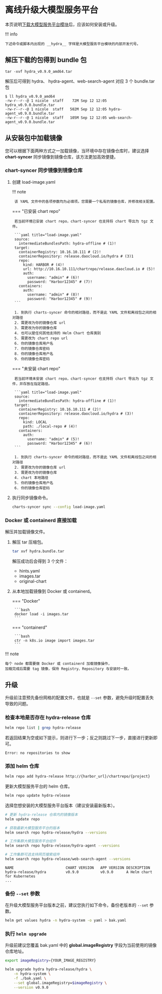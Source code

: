 # 离线升级大模型服务平台

本页说明[下载大模型服务平台模块](../../../download/modules/hydra.md)后，应该如何安装或升级。

!!! info

    下述命令或脚本内出现的 __hydra__ 字样是大模型服务平台模块的内部开发代号。

## 解压下载的包得到 bundle 包

```shell
tar -xvf hydra_v0.9.0_amd64.tar
```

解压后可得到 hydra、 hydra-agent、web-search-agent 对应 3 个 bundle.tar 包

```shell
$ ll hydra_v0.9.0_amd64
-rw-r--r--@ 1 nicole  staff    72M Sep 12 12:05 hydra_v0.9.0.bundle.tar
-rw-r--r--@ 1 nicole  staff   502M Sep 12 12:05 hydra-agent_v0.9.0.bundle.tar
-rw-r--r--@ 1 nicole  staff   105M Sep 12 12:05 web-search-agent_v0.9.0.bundle.tar
```

## 从安装包中加载镜像

您可以根据下面两种方式之一加载镜像，当环境中存在镜像仓库时，建议选择 __chart-syncer__ 同步镜像到镜像仓库，该方法更加高效便捷。

### chart-syncer 同步镜像到镜像仓库

1. 创建 load-image.yaml

    !!! note  

        该 YAML 文件中的各项参数均为必填项。您需要一个私有的镜像仓库，并修改相关配置。

    === "已安装 chart repo"

        若当前环境已安装 chart repo，chart-syncer 也支持将 chart 导出为 tgz 文件。

        ```yaml title="load-image.yaml"
        source:
          intermediateBundlesPath: hydra-offline # (1)!
        target:
          containerRegistry: 10.16.10.111 # (2)!
          containerRepository: release.daocloud.io/hydra # (3)1
          repo:
            kind: HARBOR # (4)!
            url: http://10.16.10.111/chartrepo/release.daocloud.io # (5)!
            auth:
              username: "admin" # (6)!
              password: "Harbor12345" # (7)!
          containers:
            auth:
              username: "admin" # (8)!
              password: "Harbor12345" # (9)!
        ```

        1. 到执行 charts-syncer 命令的相对路径，而不是此 YAML 文件和离线包之间的相对路径
        2. 需更改为你的镜像仓库 url
        3. 需更改为你的镜像仓库
        4. 也可以是任何其他支持的 Helm Chart 仓库类别
        5. 需更改为 chart repo url
        6. 你的镜像仓库用户名
        7. 你的镜像仓库密码
        8. 你的镜像仓库用户名
        9. 你的镜像仓库密码

    === "未安装 chart repo"

        若当前环境未安装 chart repo，chart-syncer 也支持将 chart 导出为 tgz 文件，并存放在指定路径。

        ```yaml title="load-image.yaml"
        source:
          intermediateBundlesPath: hydra-offline # (1)!
        target:
          containerRegistry: 10.16.10.111 # (2)!
          containerRepository: release.daocloud.io/hydra # (3)!
          repo:
            kind: LOCAL
            path: ./local-repo # (4)!
          containers:
            auth:
              username: "admin" # (5)!
              password: "Harbor12345" # (6)!
        ```

        1. 到执行 charts-syncer 命令的相对路径，而不是此 YAML 文件和离线包之间的相对路径
        2. 需更改为你的镜像仓库 url
        3. 需更改为你的镜像仓库
        4. chart 本地路径
        5. 你的镜像仓库用户名
        6. 你的镜像仓库密码

1. 执行同步镜像命令。

    ```bash
    charts-syncer sync --config load-image.yaml
    ```

### Docker 或 containerd 直接加载

解压并加载镜像文件。

1. 解压 tar 压缩包。

    ```bash
    tar xvf hydra.bundle.tar
    ```

    解压成功后会得到 3 个文件：

    - hints.yaml
    - images.tar
    - original-chart

2. 从本地加载镜像到 Docker 或 containerd。

    === "Docker"

        ```bash
        docker load -i images.tar
        ```

    === "containerd"

        ```bash
        ctr -n k8s.io image import images.tar
        ```

!!! note

    每个 node 都需要做 Docker 或 containerd 加载镜像操作，
    加载完成后需要 tag 镜像，保持 Registry、Repository 与安装时一致。

## 升级

升级前注意预先备份网格的配置文件，也就是 `--set` 参数，避免升级时配置丢失导致的问题。

### 检查本地是否存在 hydra-release 仓库

```bash
helm repo list | grep hydra-release
```

若返回结果为空或如下提示，则进行下一步；反之则跳过下一步，直接进行更新即可。

```none
Error: no repositories to show
```

### 添加 helm 仓库

```bash
helm repo add hydra-release http://{harbor_url}/chartrepo/{project}
```

更新大模型服务平台的 helm 仓库。

```bash
helm repo update hydra-release
```

选择您想安装的大模型服务平台版本（建议安装最新版本）。

```bash
# 更新 hydra-release 仓库内的镜像版本
helm update repo

# 获取最新大模型服务平台的版本
helm search repo hydra-release/hydra --versions

# 工作集群大模型服务平台组件
helm search repo hydra-release/hydra-agent --versions

# 工作集群可选支持网页搜索组件
helm search repo hydra-release/web-search-agent --versions
```
```output
NAME                     	CHART VERSION	APP VERSION	DESCRIPTION
hydra-release/hydra      	v0.9.0       	v0.9.0     	A Helm chart for Kubernetes
...
```

### 备份 `--set` 参数

在升级大模型服务平台版本之前，建议您执行如下命令，备份老版本的 `--set` 参数。

```bash
helm get values hydra -n hydra-system -o yaml > bak.yaml
```

### 执行 `helm upgrade`

升级前建议您覆盖 bak.yaml 中的 __global.imageRegistry__ 字段为当前使用的镜像仓库地址。

```bash
export imageRegistry={YOUR_IMAGE_REGISTRY}
```

```bash
helm upgrade hydra hydra-release/hydra \
    -n hydra-system \
    -f ./bak.yaml \
    --set global.imageRegistry=$imageRegistry \
    --version v0.9.0
```
